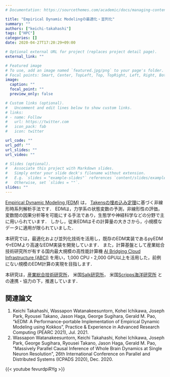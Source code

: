 ```yaml
---
# Documentation: https://sourcethemes.com/academic/docs/managing-content/

title: "Empirical Dynamic Modelingの最適化・並列化"
summary: ""
authors: ["keichi-takahashi"]
tags: ["HPC"]
categories: []
date: 2020-04-27T17:20:29+09:00

# Optional external URL for project (replaces project detail page).
external_link: ""

# Featured image
# To use, add an image named `featured.jpg/png` to your page's folder.
# Focal points: Smart, Center, TopLeft, Top, TopRight, Left, Right, BottomLeft, Bottom, BottomRight.
image:
  caption: ""
  focal_point: ""
  preview_only: false

# Custom links (optional).
#   Uncomment and edit lines below to show custom links.
# links:
# - name: Follow
#   url: https://twitter.com
#   icon_pack: fab
#   icon: twitter

url_code: ""
url_pdf: ""
url_slides: ""
url_video: ""

# Slides (optional).
#   Associate this project with Markdown slides.
#   Simply enter your slide deck's filename without extension.
#   E.g. `slides = "example-slides"` references `content/slides/example-slides.md`.
#   Otherwise, set `slides = ""`.
slides: ""
---
```


[Empirical Dynamic Modeling (EDM)](https://deepeco.ucsd.edu/nonlinear-dynamics-research/edm/) は，
[Takensの埋め込み定理](https://doi.org/10.3156/jfuzzy.10.4_82)に基づく非線形時系列解析手法です．
EDMは，力学系の状態変数の予測，非線形性の評価，変数間の因果分析等を可能にする手法であり，生態学や神経科学などの分野で主に用いられています．
しかし，従来EDMはその計算量の大きさから，小規模なデータに適用が限られていました．

本研究では，最適化および並列化技術を活用し，既存のEDM実装であるpyEDMやrEDMより高速なEDM実装を開発しています．
また，計算基盤として産業総合技術研究所が有する国内最大規模の高性能計算機
[AI Bridging Cloud Infrastructure (ABCI)](https://abci.ai/ja/)
を用い，1,000 CPU・2,000 GPU以上を活用した，前例にない規模のEDM計算の実現を目指します．

本研究は，[産業総合技術研究所](https://www.aist.go.jp/)，
米国[Salk研究所](https://www.salk.edu/)，
米国[Scripps海洋研究所](https://scripps.ucsd.edu/)
との連携・協力の下，推進しています．

## 関連論文

1. Keichi Takahashi, Wassapon Watanakeesuntorn, Kohei Ichikawa, Joseph Park,
   Ryousei Takano, Jason Haga, George Sugihara, Gerald M. Pao, “kEDM: A
   Performance-portable Implementation of Empirical Dynamic Modeling using
   Kokkos”, Practice & Experience in Advanced Research Computing (PEARC 2021),
   Jul. 2021.
1. Wassapon Watanakeesuntorn, Keichi Takahashi, Kohei Ichikawa, Joseph Park,
   George Sugihara, Ryousei Takano, Jason Haga, Gerald M. Pao, "Massively
   Parallel Causal Inference of Whole Brain Dynamics at Single Neuron
   Resolution", 26th International Conference on Parallel and Distributed
   Systems (ICPADS 2020), Dec. 2020.

{{< youtube fevurdpiRYg >}}
